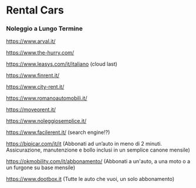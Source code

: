 # Rental Cars #

### Noleggio a Lungo Termine

https://www.arval.it/

https://www.the-hurry.com/

https://www.leasys.com/it/italiano (cloud last)

https://www.finrent.it/

https://www.city-rent.it/

https://www.romanoautomobili.it/

https://moveorent.it/

https://www.noleggiosemplice.it/

https://www.facilerent.it/ (search engine!?)

https://bipicar.com/it/it (Abbonati ad un’auto in meno di 2 minuti. Assicurazione, manutenzione e bollo inclusi in un semplice canone mensile)

https://okmobility.com/it/abbonamento/ (Abbonati a un'auto, a una moto o a un furgone su base mensile)

https://www.dootbox.it (Tutte le auto che vuoi, un solo abbonamento)
